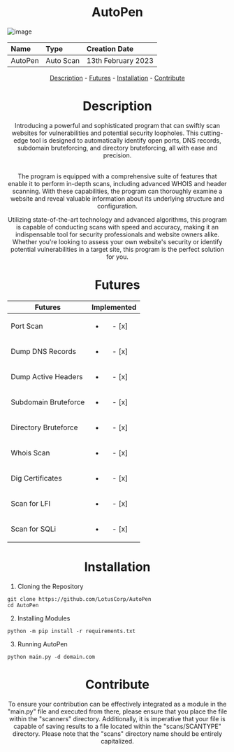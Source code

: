 <center> <h1 align="center" >AutoPen</h1> </center>

![image](https://user-images.githubusercontent.com/123122904/219063137-ac79b873-913f-4c2f-b16b-6e012d1d46da.png)

<div align="center">

|      Name      |        Type      |     Creation Date     |
|:----------------|:-------------------|:------------------------|
|   AutoPen      |     Auto Scan     |   13th February 2023   |

[Description](#Description) - [Futures](#Futures) - [Installation](#Instalatiin) - [Contribute](#Contribute)

</div>

<center> <h1 id="Description" align="center" >Description</h1> </center>
<div align="center">
Introducing a powerful and sophisticated program that can swiftly scan websites for vulnerabilities and potential security loopholes. This cutting-edge tool is designed to automatically identify open ports, DNS records, subdomain bruteforcing, and directory bruteforcing, all with ease and precision. <br><br>

The program is equipped with a comprehensive suite of features that enable it to perform in-depth scans, including advanced WHOIS and header scanning. With these capabilities, the program can thoroughly examine a website and reveal valuable information about its underlying structure and configuration. <br>

Utilizing state-of-the-art technology and advanced algorithms, this program is capable of conducting scans with speed and accuracy, making it an indispensable tool for security professionals and website owners alike. Whether you're looking to assess your own website's security or identify potential vulnerabilities in a target site, this program is the perfect solution for you. <br>


<center> <h1 id="Futures" align="center" >Futures</h1> </center>
<div align="center">

| Futures              | Implemented               |
|----------------------|:---------------------------:|
| Port Scan            | <ul><li> - [x] </li></ul> |
| Dump DNS Records     | <ul><li> - [x] </li></ul> |
| Dump Active Headers  | <ul><li> - [x] </li></ul> |
| Subdomain Bruteforce | <ul><li> - [x] </li></ul> |
| Directory Bruteforce | <ul><li> - [x] </li></ul> |
| Whois Scan           | <ul><li> - [x] </li></ul> |
| Dig Certificates     | <ul><li> - [x] </li></ul> |
| Scan for LFI         | <ul><li> - [x] </li></ul> |
| Scan for SQLi        | <ul><li> - [x] </li></ul> |

</div>

<center> <h1 id="Installation" align="center" >Installation</h1> </center>
<div align="left">

1. Cloning the Repository
  ```
  git clone https://github.com/LotusCorp/AutoPen
  cd AutoPen
  ```
  
2. Installing Modules
  ```
  python -m pip install -r requirements.txt
  ```

3. Running AutoPen
  ```
  python main.py -d domain.com
  ```
  
</div>
<center> <h1 id="Contribute" align="center" >Contribute</h1> </center>

<div align="center">

To ensure your contribution can be effectively integrated as a module in the "main.py" file and executed from there, please ensure that you place the file within the "scanners" directory. Additionally, it is imperative that your file is capable of saving results to a file located within the "scans/SCANTYPE" directory. Please note that the "scans" directory name should be entirely capitalized.

</div>

